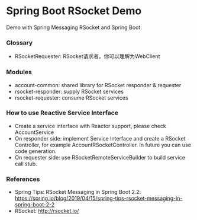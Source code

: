 Spring Boot RSocket Demo
========================

Demo with Spring Messaging RSocket and Spring Boot.

### Glossary

* RSocketRequester: RSocket请求者，你可以理解为WebClient

### Modules

* account-common: shared library for RSocket responder & requester
* rsocket-responder: supply RSocket services
* rsocket-requester: consume RSocket services

### How to use Reactive Service Interface

* Create a service interface with Reactor support, please check AccountService
* On responder side: implement Service Interface and create a RSocket Controller, for example AccountRSocketController. In future you can use code generation.
* On requester side: use RSocketRemoteServiceBuilder to build service call stub.

### References

* Spring Tips: RSocket Messaging in Spring Boot 2.2: https://spring.io/blog/2019/04/15/spring-tips-rsocket-messaging-in-spring-boot-2-2
* RSocket: http://rsocket.io/
